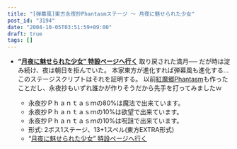 ```yaml
---
title: "[弾幕風]東方永夜抄Phantasmステージ ～ 月夜に魅せられた少女"
post_id: "3194"
date: "2004-10-05T03:51:59+09:00"
draft: true
tags: []
---
```



* **“[月夜に魅せられた少女” 特設ページへ行く](https://danmaq.com/tag/touhou-in-phantasm)**
取り戻された満月── だが時は淀み続け、夜は朝日を拒んでいた。 本家東方が進化すれば弾幕風も進化する…このステージスクリプトはそれを証明する。 以前[紅魔郷Phantasm](https://danmaq.com/tag/touhou-eosd-phantasm)も作ったことだし、永夜抄もいずれ誰かが作りそうだから先手を打ってみましたｗ

  * 永夜抄Ｐｈａｎｔａｓｍの80%は魔法で出来ています。
  * 永夜抄Ｐｈａｎｔａｓｍの10%は欲望で出来ています。
  * 永夜抄Ｐｈａｎｔａｓｍの10%は呪詛で出来ています。
  * 形式: 2ボス1ステージ、13+1スペル(東方EXTRA形式)
  * “[月夜に魅せられた少女” 特設ページへ行く](https://danmaq.com/tag/touhou-in-phantasm)
